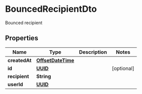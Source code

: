 

# BouncedRecipientDto

Bounced recipient
## Properties

Name | Type | Description | Notes
------------ | ------------- | ------------- | -------------
**createdAt** | [**OffsetDateTime**](OffsetDateTime) |  | 
**id** | [**UUID**](UUID) |  |  [optional]
**recipient** | **String** |  | 
**userId** | [**UUID**](UUID) |  | 



